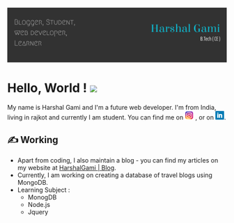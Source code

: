 <!-- More info, tips and tricks for making GitHub Profile README can be found in my article at https://towardsdatascience.com/build-a-stunning-readme-for-your-github-profile-9b80434fe5d7 -->

[![Blog](https://raw.githubusercontent.com/harshalgami13/harshalgami13/main/My%20self.png "Header")](https://bdmrgxz4ptu3ljtkn5f1rq-on.drv.tw/harshalgami/)

# Hello, World ! <img src="https://raw.githubusercontent.com/MartinHeinz/MartinHeinz/master/wave.gif" width="30px">

My name is Harshal Gami and I'm a future web developer. I'm from India, living in rajkot and currently I am student. You can find me on <a href="https://www.instagram.com/___.h_g_patel.___13/" target="_blank"><img src="https://raw.githubusercontent.com/harshalgami13/harshalgami13/main/580b57fcd9996e24bc43c521.png" width="20px"></a> ,  or on <a href="https://www.linkedin.com/in/harshalgami/" target="_blank"><img src="https://raw.githubusercontent.com/harshalgami13/harshalgami13/main/58e91afdeb97430e81906504.png" width="20px"></a>.

## &#x270d; Working

- Apart from coding, I also maintain a blog - you can find my articles on my website at [HarshalGami | Blog](https://bdmrgxz4ptu3ljtkn5f1rq-on.drv.tw/harshalgami/).
- Currently, I am working on creating a database of travel blogs using MongoDB.
- Learning Subject :
  - MonogDB
  - Node.js
  - Jquery




 
